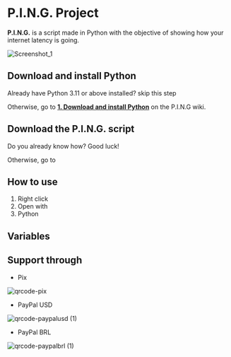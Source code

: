 # P.I.N.G. Project

**P.I.N.G.** is a script made in Python with the objective of showing how your internet latency is going.

![Screenshot_1](https://user-images.githubusercontent.com/104078248/209587534-10458fdb-34a8-4c79-b426-dbdd902d0154.png)
 
## Download and install Python 

Already have Python 3.11 or above installed? skip this step

Otherwise, go to **[1. Download and install Python](https://github.com/sjsdouglas/ping/wiki/_new#download-and-install-python)** on the P.I.N.G wiki.

## Download the P.I.N.G. script

Do you already know how? Good luck!

Otherwise, go to

## How to use

1. Right click
2. Open with
3. Python

## Variables


## Support through


 * Pix

  ![qrcode-pix](https://user-images.githubusercontent.com/104078248/209589139-08adb33c-9ce5-4dc0-a15d-4aa6fdd9c0ad.png)

 * PayPal USD 
 
  ![qrcode-paypalusd (1)](https://user-images.githubusercontent.com/104078248/209590580-1cb822d8-313e-4124-9953-2e66bc57ced6.png)
 
 * PayPal BRL
 
  ![qrcode-paypalbrl (1)](https://user-images.githubusercontent.com/104078248/209726203-6c0a8156-9c74-445f-9521-02b2ccbd7d90.png) 
